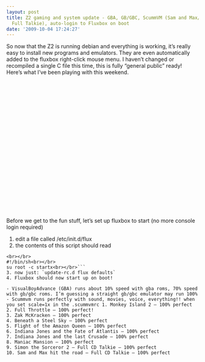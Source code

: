 ```yaml
---
layout: post
title: Z2 gaming and system update - GBA, GB/GBC, ScummVM (Sam and Max/Full Throttle
  Full Talkie), auto-login to Fluxbox on boot
date: '2009-10-04 17:24:27'
---
```



So now that the Z2 is running debian and everything is working, it’s really easy to install new programs and emulators. They are even automatically added to the fluxbox right-click mouse menu. I haven’t changed or recompiled a single C file this time, this is fully “general public” ready! Here’s what I’ve been playing with this weekend.

<object height="344" width="425"><param name="movie" value="http://www.youtube.com/v/CVMef5P02z8&hl=en&fs=1"></param><param name="allowFullScreen" value="true"></param><param name="allowscriptaccess" value="always"></param><embed allowfullscreen="true" allowscriptaccess="always" height="344" src="http://www.youtube.com/v/CVMef5P02z8&hl=en&fs=1" type="application/x-shockwave-flash" width="425"></embed></object>

  
 Before we get to the fun stuff, let’s set up fluxbox to start (no more console login required)

1. edit a file called /etc/init.d/flux
2. the contents of this script should read  
```
<br></br>
#!/bin/sh<br></br>
su root -c startx<br></br>```
3. now just: `update-rc.d flux defaults`
4. Fluxbox should now start up on boot!

- VisualBoyAdvance (GBA) runs about 10% speed with gba roms, 70% speed with gb/gbc roms. I’m guessing a straight gb/gbc emulator may run 100%
- Scummvm runs perfectly with sound, movies, voice, everything!! when you set scale=1x in the .scummvmrc 1. Monkey Island 2 – 100% perfect
2. Full Throttle – 100% perfect!
3. Zak McKracken – 100% perfect
4. Beneath a Steel Sky – 100% perfect
5. Flight of the Amazon Queen – 100% perfect
6. Indiana Jones and the Fate of Atlantis – 100% perfect
7. Indiana Jones and the last Crusade – 100% perfect
8. Maniac Mansion – 100% perfect
9. Simon the Sorceror 2 – Full CD Talkie – 100% perfect
10. Sam and Max hit the road – Full CD Talkie – 100% perfect


